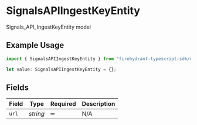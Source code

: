 # SignalsAPIIngestKeyEntity

Signals_API_IngestKeyEntity model

## Example Usage

```typescript
import { SignalsAPIIngestKeyEntity } from "firehydrant-typescript-sdk/models/components";

let value: SignalsAPIIngestKeyEntity = {};
```

## Fields

| Field              | Type               | Required           | Description        |
| ------------------ | ------------------ | ------------------ | ------------------ |
| `url`              | *string*           | :heavy_minus_sign: | N/A                |
